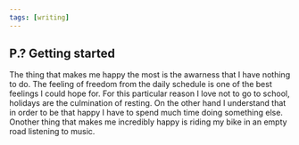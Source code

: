 ```yaml
---
tags: [writing]
---
```


## P.? Getting started
The thing that makes me happy the most is the awarness that I have nothing to do. The feeling of freedom from the daily schedule is one of the best feelings I could hope for. For this particular reason I love not to go to school, holidays are the culmination of resting. On the other hand I understand that in order to be that happy I have to spend much time doing something else. Onother thing that makes me incredibly happy is riding my bike in an empty road listening to music.


